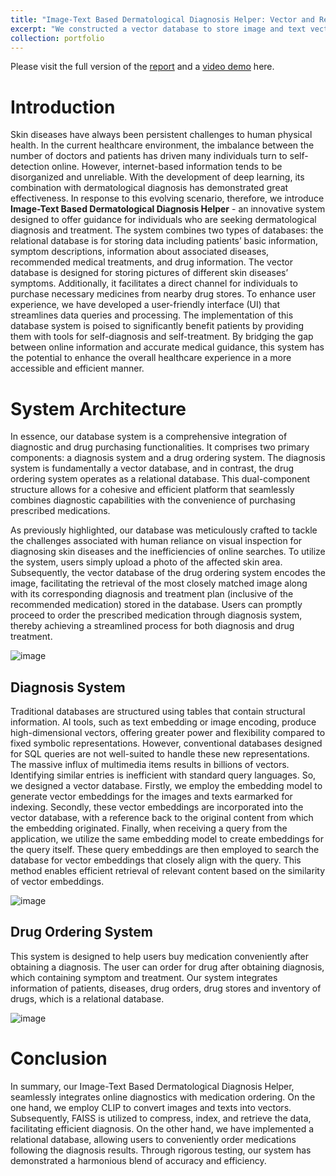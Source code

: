 ```yaml
---
title: "Image-Text Based Dermatological Diagnosis Helper: Vector and Relational Database"
excerpt: "We constructed a vector database to store image and text vectors, for image-text based dermatological diagnosis. And we also designed a drug ordering system, which is a relational database, for the users to purchase drugs based on the diagnosis.<br/><img src='/images/system_ov.png' width='50%'>"
collection: portfolio
---
```

Please visit the full version of the [report](https://github.com/eas0N0/Image-Text-Based-Dermatological-Diagnosis-Helper/blob/main/report_g31(1).pdf) and a [video demo](https://drive.google.com/file/d/1lquW6XVVv7FgiJYXBo5QS7F1Tvserl9u/view?usp=sharing) here. 

# Introduction

Skin diseases have always been persistent challenges to human physical health. 
In the current healthcare environment, the imbalance between the number of 
doctors and patients has driven many individuals turn to self-detection online. 
However, internet-based information tends to be disorganized and unreliable. 
With the development of deep learning, its combination with dermatological 
diagnosis has demonstrated great effectiveness. In response to this evolving 
scenario, therefore, we introduce **Image-Text Based Dermatological Diagnosis 
Helper** - an innovative system designed to offer guidance for individuals who 
are seeking dermatological diagnosis and treatment. The system combines two 
types of databases: the relational database is for storing data including patients’ 
basic information, symptom descriptions, information about associated diseases, 
recommended medical treatments, and drug information. The vector database is 
designed for storing pictures of different skin diseases’ symptoms. Additionally, 
it facilitates a direct channel for individuals to purchase necessary medicines 
from nearby drug stores. To enhance user experience, we have developed a user-friendly interface (UI) that streamlines data queries and processing. The 
implementation of this database system is poised to significantly benefit patients 
by providing them with tools for self-diagnosis and self-treatment. By bridging 
the gap between online information and accurate medical guidance, this system 
has the potential to enhance the overall healthcare experience in a more 
accessible and efficient manner.

# System Architecture
In essence, our database system is a comprehensive integration of diagnostic and drug 
purchasing functionalities. It comprises two primary components: a diagnosis system and a 
drug ordering system. The diagnosis system is fundamentally a vector database, and in 
contrast, the drug ordering system operates as a relational database. This dual-component 
structure allows for a cohesive and efficient platform that seamlessly combines diagnostic 
capabilities with the convenience of purchasing prescribed medications.  

As previously highlighted, our database was meticulously crafted to tackle the challenges 
associated with human reliance on visual inspection for diagnosing skin diseases and the 
inefficiencies of online searches. To utilize the system, users simply upload a photo of the 
affected skin area. Subsequently, the vector database of the drug ordering system encodes the 
image, facilitating the retrieval of the most closely matched image along with its corresponding 
diagnosis and treatment plan (inclusive of the recommended medication) stored in the database. 
Users can promptly proceed to order the prescribed medication through diagnosis system, 
thereby achieving a streamlined process for both diagnosis and drug treatment.

![image](https://github.com/eas0N0/Vector-and-Relational-Database/assets/129197157/0bcfddce-b6a2-4fb5-9cf1-26d3dd3d0e25)

## Diagnosis System

Traditional databases are structured using tables that contain structural information. AI tools, 
such as text embedding or image encoding, produce high-dimensional vectors, offering greater 
power and flexibility compared to fixed symbolic representations. However, conventional 
databases designed for SQL queries are not well-suited to handle these new representations. 
The massive influx of multimedia items results in billions of vectors. Identifying similar entries
is inefficient with standard query languages. So, we designed a vector database.
Firstly, we employ the embedding model to generate vector embeddings for the images and 
texts earmarked for indexing. Secondly, these vector embeddings are incorporated into the 
vector database, with a reference back to the original content from which the embedding 
originated. Finally, when receiving a query from the application, we utilize the same 
embedding model to create embeddings for the query itself. These query embeddings are then 
employed to search the database for vector embeddings that closely align with the query. This 
method enables efficient retrieval of relevant content based on the similarity of vector 
embeddings.

![image](https://github.com/eas0N0/Vector-and-Relational-Database/assets/129197157/21749fc6-5626-47d1-a971-56e35cfac977)

## Drug Ordering System
This system is designed to help users buy medication conveniently after obtaining a diagnosis.
The user can order for drug after obtaining diagnosis, which containing symptom and treatment. 
Our system integrates information of patients, diseases, drug orders, drug stores and inventory 
of drugs, which is a relational database.

![image](https://github.com/eas0N0/Vector-and-Relational-Database/assets/129197157/1112734d-bea1-46ff-b5e9-81a9520079f8)

# Conclusion
In summary, our Image-Text Based Dermatological Diagnosis Helper, seamlessly integrates 
online diagnostics with medication ordering. On the one hand, we employ CLIP to convert 
images and texts into vectors. Subsequently, FAISS is utilized to compress, index, and retrieve 
the data, facilitating efficient diagnosis. On the other hand, we have implemented a relational 
database, allowing users to conveniently order medications following the diagnosis results. 
Through rigorous testing, our system has demonstrated a harmonious blend of accuracy and 
efficiency.






